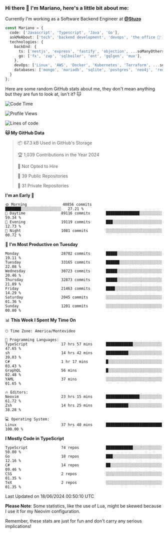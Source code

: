 ### Hi there 👋 I'm Mariano, here's a little bit about me:

Currently I'm working as a Software Backend Engineer at [**@Stuzo**](https://www.stuzo.com/)

```ts
const Mariano = {
  code: ['Javascript', 'Typescript', 'Java', 'Go'],
  askMeAbout: ['tech', 'backend development', 'devops', 'the office 💼'],
  technologies: {
    backEnd: {
      ts: ['nestjs', 'express', 'fastify', 'objection', ...soManyOthersFrameworks],
      go: ['fx', 'zap', 'sqlboiler', 'ent', 'gqlgen', 'mux'],
    },
    devOps: ['Linux', 'AWS', 'Docker', 'Kubernetes', 'Terraform', ...soManyOthersTools],
    databases: ['mongo', 'mariadb', 'sqlite', 'postgres', 'neo4j', 'redis', ...],
  }
};
```

Here are some random GitHub stats about me, they don't mean anything but they are fun to look at, isn't it? 🐱

<!--START_SECTION:waka-->
![Code Time](http://img.shields.io/badge/Code%20Time-2%2C123%20hrs%205%20mins-blue)

![Profile Views](http://img.shields.io/badge/Profile%20Views-1-blue)

![Lines of code](https://img.shields.io/badge/From%20Hello%20World%20I%27ve%20Written-22.3%20million%20lines%20of%20code-blue)

**🐱 My GitHub Data** 

> 📦 67.3 kB Used in GitHub's Storage 
 > 
> 🏆 1,039 Contributions in the Year 2024
 > 
> 🚫 Not Opted to Hire
 > 
> 📜 39 Public Repositories 
 > 
> 🔑 31 Private Repositories 
 > 
**I'm an Early 🐤** 

```text
🌞 Morning                40856 commits       ███████░░░░░░░░░░░░░░░░░░   27.21 % 
🌆 Daytime                89116 commits       ███████████████░░░░░░░░░░   59.34 % 
🌃 Evening                19119 commits       ███░░░░░░░░░░░░░░░░░░░░░░   12.73 % 
🌙 Night                  1081 commits        ░░░░░░░░░░░░░░░░░░░░░░░░░   00.72 % 
```
📅 **I'm Most Productive on Tuesday** 

```text
Monday                   28702 commits       █████░░░░░░░░░░░░░░░░░░░░   19.11 % 
Tuesday                  33165 commits       ██████░░░░░░░░░░░░░░░░░░░   22.08 % 
Wednesday                30723 commits       █████░░░░░░░░░░░░░░░░░░░░   20.46 % 
Thursday                 32873 commits       █████░░░░░░░░░░░░░░░░░░░░   21.89 % 
Friday                   21463 commits       ████░░░░░░░░░░░░░░░░░░░░░   14.29 % 
Saturday                 2045 commits        ░░░░░░░░░░░░░░░░░░░░░░░░░   01.36 % 
Sunday                   1201 commits        ░░░░░░░░░░░░░░░░░░░░░░░░░   00.80 % 
```


📊 **This Week I Spent My Time On** 

```text
🕑︎ Time Zone: America/Montevideo

💬 Programming Languages: 
TypeScript               17 hrs 57 mins      ████████████░░░░░░░░░░░░░   47.65 % 
sh                       14 hrs 42 mins      ██████████░░░░░░░░░░░░░░░   39.03 % 
C#                       1 hr 17 mins        █░░░░░░░░░░░░░░░░░░░░░░░░   03.43 % 
GraphQL                  56 mins             █░░░░░░░░░░░░░░░░░░░░░░░░   02.48 % 
YAML                     37 mins             ░░░░░░░░░░░░░░░░░░░░░░░░░   01.65 % 

🔥 Editors: 
Neovim                   23 hrs 15 mins      ███████████████░░░░░░░░░░   61.72 % 
Zsh                      14 hrs 25 mins      ██████████░░░░░░░░░░░░░░░   38.28 % 

💻 Operating System: 
Linux                    37 hrs 40 mins      █████████████████████████   100.00 % 
```

**I Mostly Code in TypeScript** 

```text
TypeScript               74 repos            ████████████░░░░░░░░░░░░░   50.00 % 
Go                       18 repos            ███░░░░░░░░░░░░░░░░░░░░░░   12.16 % 
C#                       14 repos            ██░░░░░░░░░░░░░░░░░░░░░░░   09.46 % 
CSS                      2 repos             ░░░░░░░░░░░░░░░░░░░░░░░░░   01.35 % 
TeX                      2 repos             ░░░░░░░░░░░░░░░░░░░░░░░░░   01.35 % 
```




 Last Updated on 18/06/2024 00:50:10 UTC
<!--END_SECTION:waka-->

**Please Note**: Some statistics, like the use of Lua, might be skewed because I use it for my Neovim configuration.

Remember, these stats are just for fun and don't carry any serious implications!
